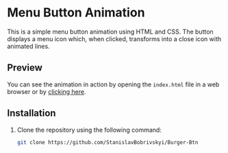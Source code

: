# Menu Button Animation

This is a simple menu button animation using HTML and CSS. The button displays a menu icon which, when clicked, transforms into a close icon with animated lines.

## Preview

You can see the animation in action by opening the `index.html` file in a web browser or by [clicking here](https://stanislavbobrivskyi.github.io/Burger-Btn/).

## Installation

1. Clone the repository using the following command:

   ```sh
   git clone https://github.com/StanislavBobrivskyi/Burger-Btn


   ```
